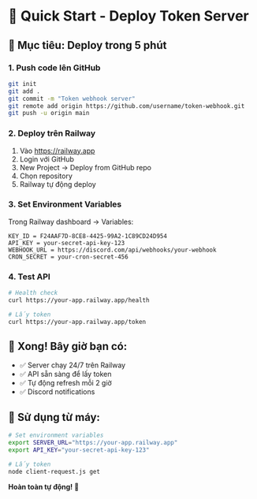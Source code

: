 # 🚀 Quick Start - Deploy Token Server

## 🎯 Mục tiêu: Deploy trong 5 phút

### 1. Push code lên GitHub
```bash
git init
git add .
git commit -m "Token webhook server"
git remote add origin https://github.com/username/token-webhook.git
git push -u origin main
```

### 2. Deploy trên Railway
1. Vào https://railway.app
2. Login với GitHub
3. New Project → Deploy from GitHub repo
4. Chọn repository
5. Railway tự động deploy

### 3. Set Environment Variables
Trong Railway dashboard → Variables:
```
KEY_ID = F24AAF7D-8CE8-4425-99A2-1C89CD24D954
API_KEY = your-secret-api-key-123
WEBHOOK_URL = https://discord.com/api/webhooks/your-webhook
CRON_SECRET = your-cron-secret-456
```

### 4. Test API
```bash
# Health check
curl https://your-app.railway.app/health

# Lấy token
curl https://your-app.railway.app/token
```

## 🎉 Xong! Bây giờ bạn có:

- ✅ Server chạy 24/7 trên Railway
- ✅ API sẵn sàng để lấy token
- ✅ Tự động refresh mỗi 2 giờ
- ✅ Discord notifications

## 📱 Sử dụng từ máy:

```bash
# Set environment variables
export SERVER_URL="https://your-app.railway.app"
export API_KEY="your-secret-api-key-123"

# Lấy token
node client-request.js get
```

**Hoàn toàn tự động! 🚀**
